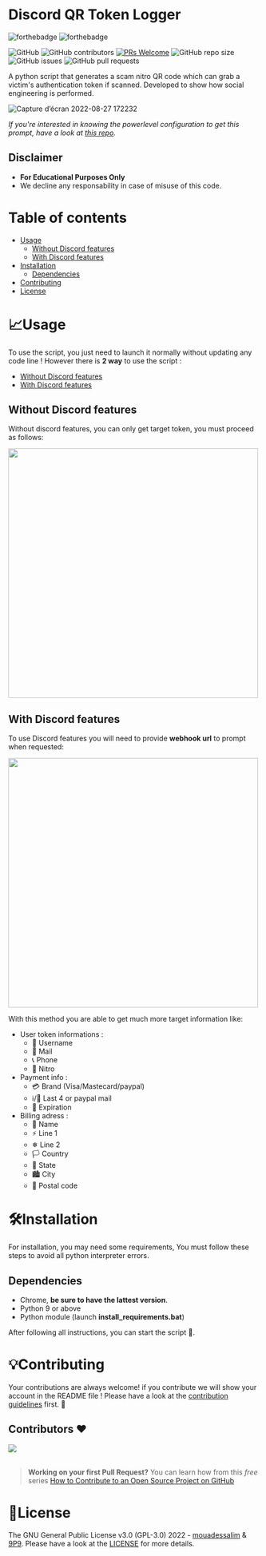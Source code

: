 # Discord QR Token Logger

![forthebadge](https://forthebadge.com/images/badges/made-with-python.svg)
![forthebadge](http://forthebadge.com/images/badges/built-with-love.svg)

![GitHub](https://img.shields.io/github/license/9P9/Discord-QR-Token-Logger)
![GitHub contributors](https://img.shields.io/github/contributors/9P9/Discord-QR-Token-Logger)
[![PRs Welcome](https://img.shields.io/badge/PRs-welcome-brightgreen.svg?style=shields)](http://makeapullrequest.com)
![GitHub repo size](https://img.shields.io/github/repo-size/9P9/Discord-QR-Token-Logger)
![GitHub issues](https://img.shields.io/github/issues/9P9/Discord-QR-Token-Logger)
![GitHub pull requests](https://img.shields.io/github/issues-pr/9P9/Discord-QR-Token-Logger)

A python script that generates a scam nitro QR code which can grab a victim's authentication token if scanned. Developed to show how social engineering is performed.

![Capture d’écran 2022-08-27 172232](https://user-images.githubusercontent.com/38190847/187040712-92f4c796-c655-47a2-abb2-7f4519d1dab7.png)

*If you're interested in knowing the powerlevel configuration to get this prompt, have a look at [this repo](https://github.com/billythegoat356/pystyle).*

## Disclaimer
- **For Educational Purposes Only**
- We decline any responsability in case of misuse of this code.

# Table of contents

- [Usage](#usage)
  - [Without Discord features](#without-discord-features)
  - [With Discord features](#with-discord-features)
- [Installation](#installation)
  - [Dependencies](#dependencies)
- [Contributing](#contributing)
- [License](#license)

# 📈Usage

To use the script, you just need to launch it normally without updating any code line ! However there is **2 way** to use the script :

- [Without Discord features](#with)
- [With Discord features](#with-Discord-webhook-url)

## Without Discord features

Without discord features, you can only get target token, you must proceed as follows:

<img src="https://user-images.githubusercontent.com/38190847/187074516-29a22055-96a0-40f9-9d79-8a69834ab039.png" width="500">

## With Discord features

To use Discord features you will need to provide **webhook url** to prompt when requested:

<img src="https://user-images.githubusercontent.com/38190847/187074586-d5c0a8f5-c96b-45bb-ac96-42550c2f1ae4.png" width="500">

With this method you are able to get much more target information like:

- User token informations :
  - 👑 Username
  - 📧 Mail 
  - 📞 Phone 
  - 🤑 Nitro 
- Payment info :
  - 💳 Brand (Visa/Mastecard/paypal)
  - ℹ/📩 Last 4 or paypal mail
  - 📅 Expiration
- Billing adress :
  - 📛 Name
  - ⚡ Line 1
  - ❄ Line 2
  - 🏳 Country
  - 🚩 State
  - 🏙 City
  - 📮 Postal code

# 🛠Installation

For installation, you may need some requirements, You must follow these steps to avoid all python interpreter errors.

## Dependencies

- Chrome, **be sure to have the lattest version**.
- Python 9 or above
- Python module (launch **install_requirements.bat**)

After following all instructions, you can start the script 🥳.

# 💡Contributing

Your contributions are always welcome! if you contribute we will show your account in the README file ! Please have a look at the [contribution guidelines](CONTRIBUTING.md) first. 🎉

## Contributors ❤

<a href="https://github.com/9P9/Discord-QR-Token-Logger/graphs/contributors">
  <img src="https://contrib.rocks/image?repo=9P9/Discord-QR-Token-Logger" />
</a>
<br>
<br>

> **Working on your first Pull Request?** You can learn how from this *free* series [How to Contribute to an Open Source Project on GitHub](https://kcd.im/pull-request)

# 📝License

The GNU General Public License v3.0 (GPL-3.0) 2022 - [mouadessalim](https://github.com/mouadessalim) & [9P9](https://github.com/9P9). Please have a look at the [LICENSE](LICENSE) for more details.
